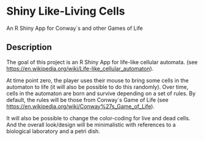 # Shiny Like-Living Cells
An R Shiny App for Conway´s and other Games of Life

## Description
The goal of this project is an R Shiny App for life-like cellular automata.
(see https://en.wikipedia.org/wiki/Life-like_cellular_automaton).

At time point zero, the player uses their mouse to bring some cells in the
automaton to life (it will also be possible to do this randomly).
Over time, cells in the automaton are born and survive depending on a set
of rules. By default, the rules will be those from Conway´s Game of Life
(see https://en.wikipedia.org/wiki/Conway%27s_Game_of_Life).

It will also be possible to change the color-coding for live and dead cells.
And the overall look/design will be minimalistic with references to a
biological laboratory and a petri dish.